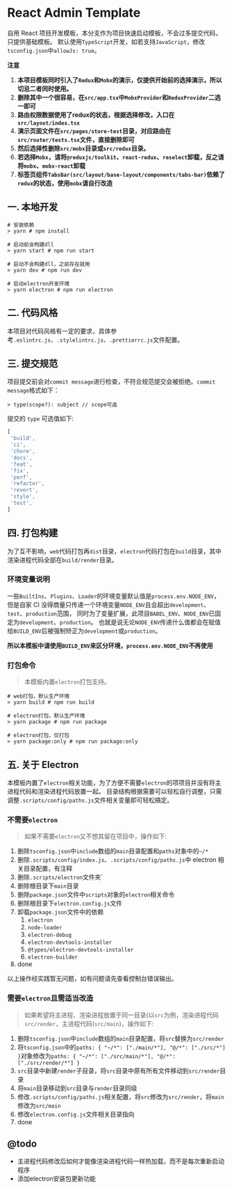 # React Admin Template

自用 React 项目开发模板，本分支作为项目快速启动模板，不会过多提交代码，只提供基础模板。
默认使用`TypeScript`开发，如若支持`JavaScript`，修改`tsconfig.json`中`allowJs: true`。

**注意**

1. **本项目模板同时引入了`Redux`和`Mobx`的演示，仅提供开始前的选择演示，所以切忌二者同时使用。**
2. **删除其中一个很容易，在`src/app.tsx`中`MobxProvider`和`ReduxProvider`二选一即可**
3. **路由权限数据使用了redux的状态，根据选择修改，入口在`src/layout/index.tsx`**
4. **演示页面文件在`src/pages/store-test`目录，对应路由在`src/router/tests.tsx`文件，直接删除即可**
5. **然后选择性删除`src/mobx`目录或`src/redux`目录。**
6. **若选择`Mobx`，请将`@reduxjs/toolkit`、`react-redux`、`reselect`卸载，反之请将`mobx`、`mobx-react`卸载**
7. **标签页组件`TabsBar(src/layout/base-layout/components/tabs-bar)`依赖了`redux`的状态，使用`mobx`请自行改造**

## 一. 本地开发

```shell script
# 安装依赖
> yarn # npm install

# 启动前会构建dll
> yarn start # npm run start

# 启动不会构建dll，之前存在就用
> yarn dev # npm run dev

# 启动electron开发环境
> yarn electron # npm run electron
```

## 二. 代码风格

本项目对代码风格有一定的要求，具体参考`.eslintrc.js`、`.stylelintrc.js`、`.prettierrc.js`文件配置。

## 三. 提交规范

项目提交前会对`commit message`进行检查，不符合规范提交会被拒绝。`commit message`格式如下：

```
> type(scope?): subject // scope可选
```

提交的 `type` 可选值如下:

```javascript
[
 'build',
 'ci',
 'chore',
 'docs',
 'feat',
 'fix', 
 'perf',
 'refactor',
 'revert',
 'style',
 'test',
]
```

## 四. 打包构建

为了互不影响，`web`代码打包再`dist`目录，`electron`代码打包在`build`目录，其中渲染进程代码全部在`build/render`目录。

### 环境变量说明

一些`BuiltIns`、`Plugins`、`Loader`的环境变量默认值是`process.env.NODE_ENV`，
但是自家 CI 没得商量只传递一个环境变量`NODE_ENV`且会超出`development`、`test`、`production`范围，
同时为了变量扩展，此项目`BABEL_ENV`、`NODE_ENV`已固定为`development`、`production`。
也就是说无论`NODE_ENV`传递什么值都会在赋值给`BUILD_ENV`后被强制矫正为`development`或`production`。

**所以本模板中请使用`BUILD_ENV`来区分环境，`process.env.NODE_ENV`不再使用**

### 打包命令

> 本模板内置`electron`打包支持。

```shell script
# web打包，默认生产环境
> yarn build # npm run build

# electron打包，默认生产环境
> yarn package # npm run package

# electron打包，仅打包
> yarn package:only # npm run package:only
```

## 五. 关于 Electron

本模板内置了`electron`相关功能，为了方便不需要`electron`的项项目并没有将主进程代码和渲染进程代码放置一起。
目录结构根据需要可以轻松自行调整，只需调整`.scripts/config/paths.js`文件相关变量即可轻松搞定。

### 不需要`electron`

> 如果不需要`electron`又不想其留在项目中，操作如下:

1. 删除`tsconfig.json`中`include`数组的`main`目录配置和`paths`对象中的`~/*`
2. 删除`.scripts/config/index.js`、`.scripts/config/paths.js`中 electron 相关目录配置，有注释
3. 删除`.scripts/electron`文件夹`
4. 删除根目录下`main`目录
5. 删除`package.json`文件中`scripts`对象的`electron`相关命令
6. 删除根目录下`electron.config.js`文件
7. 卸载`package.json`文件中的依赖
	1. `electron`
	2. `node-loader`
	3. `electron-debug`
	4. `electron-devtools-installer`
	5. `@types/electron-devtools-installer`
	6. `electron-builder`
8. done

以上操作经实践暂无问题，如有问题请先查看控制台错误输出。

### 需要`electron`且需适当改造

> 如果希望将主进程、渲染进程放置于同一目录(以`src`为例，渲染进程代码`src/render`，主进程代码(`src/main`)，操作如下:

1. 删除`tsconfig.json`中`include`数组的`main`目录配置，将`src`替换为`src/render`
2. 将`tsconfig.json`中的`paths: { "~/*": ["./main/*"], "@/*": ["./src/*"] }`对象修改为`paths: { "~/*": ["./src/main/*"], "@/*": ["./src/render/*"] }`
3. `src`目录中新建`render`子目录，将`src`目录中原有所有文件移动到`src/render`目录
4. 将`main`目录移动到`src`目录与`render`目录同级
5. 修改`.scripts/config/paths.js`相关配置，将`src`修改为`src/render`，将`main`修改为`src/main`
6. 修改`electron.config.js`文件相关目录指向
7. done

## @todo

* 主进程代码修改后如何才能像渲染进程代码一样热加载，而不是每次重新启动程序
* 添加electron安装包更新功能